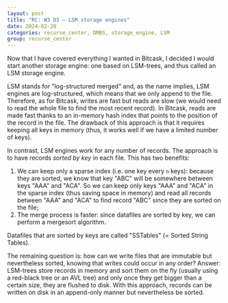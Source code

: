 ```yaml
---
layout: post
title: "RC: W3 D3 — LSM storage engines"
date: 2024-02-28
categories: recurse_center, DMBS, storage_engine, LSM
group: recurse_center
---
```


Now that I have covered everything I wanted in Bitcask, I decided I would start another storage engine: one based on
LSM-trees, and thus called an LSM storage engine.

LSM stands for "log-structured merged" and, as the name implies, LSM engines are log-structured, which means that we
only append to the file.
Therefore, as for Bitcask, writes are fast but reads are slow (we would need to read the whole file to find the most
recent record).
In Bitcask, reads are made fast thanks to an in-memory hash index that points to the position of the record in the file.
The drawback of this approach is that it requires keeping all keys in memory (thus, it works well if we have a limited
number of keys).

In contrast, LSM engines work for any number of records.
The approach is to have records _sorted by key_ in each file.
This has two benefits:

1. We can keep only a sparse index (i.e. one key every `n` keys): because they are sorted, we know that key "ABC" will
   be somewhere between keys "AAA" and "ACA". So we can keep only keys "AAA" and "ACA" in the sparse index (thus saving
   space in memory) and read all records between "AAA" and "ACA" to find record "ABC" since they are sorted on the file;
2. The merge process is faster: since datafiles are sorted by key, we can perform a mergesort algorithm.

Datafiles that are sorted by keys are called "SSTables" (= Sorted String Tables).

The remaining question is: how can we write files that are immutable but nevertheless sorted, knowing that writes could
occur in any order?
Answer: LSM-trees store records in memory and sort them on the fly (usually using a red-black tree or an AVL tree)
and only once they get bigger than a certain size, they are flushed to disk.
With this approach, records can be written on disk in an append-only manner but nevertheless be sorted.

